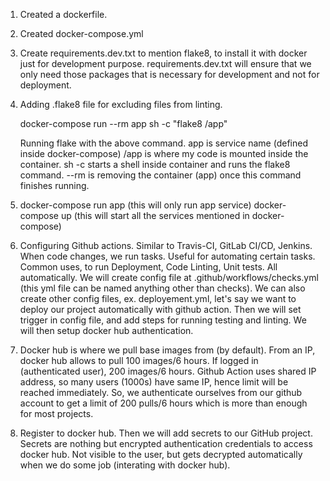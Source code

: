 1. Created a dockerfile.
2. Created docker-compose.yml
3. Create requirements.dev.txt to mention flake8, to install it with docker just for development purpose.
   requirements.dev.txt will ensure that we only need those packages that is necessary for development and not for deployment.
4. Adding .flake8 file for excluding files from linting.

   docker-compose run --rm app sh -c "flake8 /app"

   Running flake with the above command. app is service name (defined inside docker-compose)
   /app is where my code is mounted inside the container. sh -c starts a shell inside container and runs
   the flake8 command. --rm is removing the container (app) once this command finishes running.
5. docker-compose run app (this will only run app service)
   docker-compose up (this will start all the services mentioned in docker-compose)
6. Configuring Github actions. Similar to Travis-CI, GitLab CI/CD, Jenkins. When code changes, we run tasks.
   Useful for automating certain tasks. Common uses, to run Deployment, Code Linting, Unit tests. All automatically.
   We will create config file at .github/workflows/checks.yml (this yml file can be named anything other than checks).
   We can also create other config files, ex. deployement.yml, let's say we want to deploy our project automatically with github action.
   Then we will set trigger in config file, and add steps for running testing and linting.
   We will then setup docker hub authentication.
7. Docker hub is where we pull base images from (by default).
   From an IP, docker hub allows to pull 100 images/6 hours. If logged in (authenticated user), 200 images/6 hours.
   Github Action uses shared IP address, so many users (1000s) have same IP, hence limit will be reached immediately.
   So, we authenticate ourselves from our github account to get a limit of 200 pulls/6 hours which is more than enough for most projects.
8. Register to docker hub. Then we will add secrets to our GitHub project.
   Secrets are nothing but encrypted authentication credentials to access docker hub.
   Not visible to the user, but gets decrypted automatically when we do some job (interating with docker hub).
